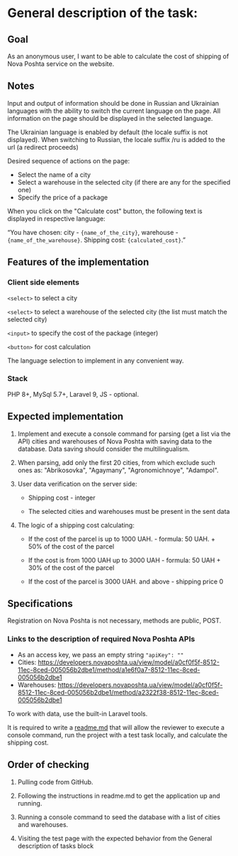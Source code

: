 # General description of the task:

## Goal

As an anonymous user, I want to be able to calculate the cost of shipping of Nova Poshta service on the website.

## Notes

Input and output of information should be done in Russian and Ukrainian languages with the ability to switch the current language on the page. All information on the page should be displayed in the selected language.

The Ukrainian language is enabled by default (the locale suffix is not displayed). When switching to Russian, the locale suffix /ru is added to the url (a redirect proceeds)

Desired sequence of actions on the page:

-   Select the name of a city
-   Select a warehouse in the selected city (if there are any for the specified one)
-   Specify the price of a package

When you click on the "Calculate cost" button, the following text is displayed in respective language:

“You have chosen: city - `{name_of_the_city}`, warehouse - `{name_of_the_warehouse}`. Shipping cost: `{calculated_cost}`.”

## Features of the implementation

### Client side elements

`<select>` to select a city

`<select>` to select a warehouse of the selected city (the list must match the selected city)

`<input>` to specify the cost of the package (integer)

`<button>` for cost calculation

The language selection to implement in any convenient way.

### Stack

PHP 8+, MySql 5.7+, Laravel 9, JS - optional.

## Expected implementation

1. Implement and execute a console command for parsing (get a list via the API) cities and warehouses of Nova Poshta with saving data to the database. Data saving should consider the multilingualism.

2. When parsing, add only the first 20 cities, from which exclude such ones as: "Abrikosovka", "Agaymany", "Agronomichnoye", "Adampol".

3. User data verification on the server side:

    - Shipping cost - integer

    - The selected cities and warehouses must be present in the sent data

4. The logic of a shipping cost calculating:

    - If the cost of the parcel is up to 1000 UAH. - formula: 50 UAH. + 50% of the cost of the parcel

    - If the cost is from 1000 UAH up to 3000 UAH - formula: 50 UAH + 30% of the cost of the parcel

    - If the cost of the parcel is 3000 UAH. and above - shipping price 0

## Specifications

Registration on Nova Poshta is not necessary, methods are public, POST.

### Links to the description of required Nova Poshta APIs

-   As an access key, we pass an empty string `"apiKey": ""`
-   Cities: https://developers.novaposhta.ua/view/model/a0cf0f5f-8512-11ec-8ced-005056b2dbe1/method/a1e6f0a7-8512-11ec-8ced-005056b2dbe1
-   Warehouses: https://developers.novaposhta.ua/view/model/a0cf0f5f-8512-11ec-8ced-005056b2dbe1/method/a2322f38-8512-11ec-8ced-005056b2dbe1

To work with data, use the built-in Laravel tools.

It is required to write a [readme.md](/README.md) that will allow the reviewer to execute a console command, run the project with a test task locally, and calculate the shipping cost.

## Order of checking

1. Pulling code from GitHub.

2. Following the instructions in readme.md to get the application up and running.

3. Running a console command to seed the database with a list of cities and warehouses.

4. Visiting the test page with the expected behavior from the General description of tasks block
